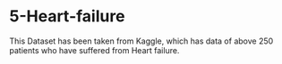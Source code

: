 # 5-Heart-failure
This Dataset has been taken from Kaggle, which has data of above 250 patients who have suffered from Heart failure.
